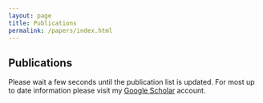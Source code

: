 ```yaml
---
layout: page
title: Publications
permalink: /papers/index.html
---
```


## Publications

Please wait a few seconds until the publication list is updated. For most up to date information please visit my [Google Scholar](http://scholar.google.com/citations?user=dzuKyxwAAAAJ&hl=en) account.

<script src="https://raw.githubusercontent.com/ozank/cv/refs/heads/master/ENG-CV/citations_keysan_2024_09.bib&groupby=year&jsonp=1&folding=0&authorFirst=1"></script> 


